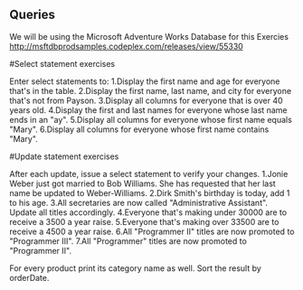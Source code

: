 ## Queries
We will be using the Microsoft Adventure Works Database for this Exercies
http://msftdbprodsamples.codeplex.com/releases/view/55330

#Select statement exercises

Enter select statements to:
1.Display the first name and age for everyone that's in the table.
2.Display the first name, last name, and city for everyone that's not from Payson.
3.Display all columns for everyone that is over 40 years old.
4.Display the first and last names for everyone whose last name ends in an "ay".
5.Display all columns for everyone whose first name equals "Mary".
6.Display all columns for everyone whose first name contains "Mary".

#Update statement exercises

After each update, issue a select statement to verify your changes.
1.Jonie Weber just got married to Bob Williams. She has requested that her last name be updated to Weber-Williams.
2.Dirk Smith's birthday is today, add 1 to his age.
3.All secretaries are now called "Administrative Assistant". Update all titles accordingly.
4.Everyone that's making under 30000 are to receive a 3500 a year raise.
5.Everyone that's making over 33500 are to receive a 4500 a year raise.
6.All "Programmer II" titles are now promoted to "Programmer III".
7.All "Programmer" titles are now promoted to "Programmer II".


For every product print its category name as well.
Sort the result by orderDate.
